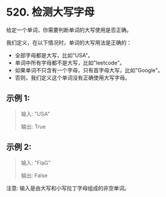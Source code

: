 # 520. 检测大写字母

给定一个单词，你需要判断单词的大写使用是否正确。

我们定义，在以下情况时，单词的大写用法是正确的：

* 全部字母都是大写，比如"USA"。
* 单词中所有字母都不是大写，比如"leetcode"。
* 如果单词不只含有一个字母，只有首字母大写，比如"Google"。 
* 否则，我们定义这个单词没有正确使用大写字母。

## 示例 1:

> 输入: "USA"
> 
> 输出: True

## 示例 2:

> 输入: "FlaG"
>
> 输出: False
> 
注意: 输入是由大写和小写拉丁字母组成的非空单词。